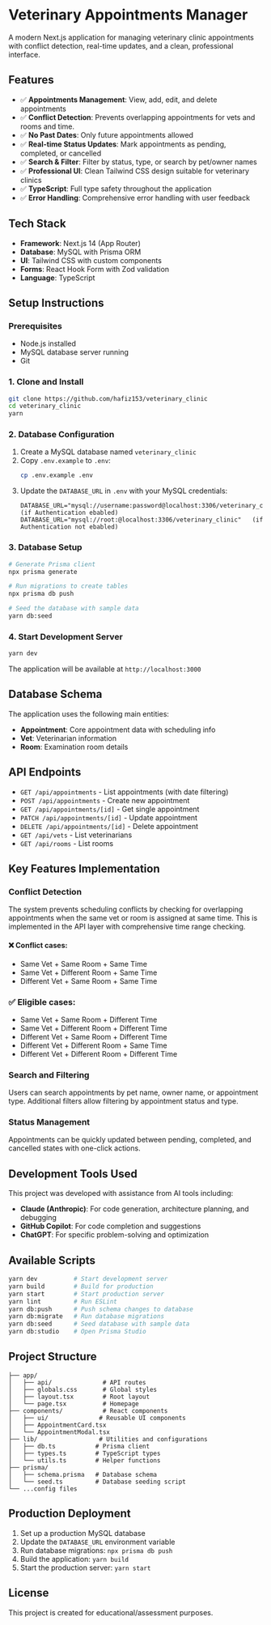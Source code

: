 # Veterinary Appointments Manager

A modern Next.js application for managing veterinary clinic appointments with conflict detection, real-time updates, and a clean, professional interface.

## Features

- ✅ **Appointments Management**: View, add, edit, and delete appointments
- ✅ **Conflict Detection**: Prevents overlapping appointments for vets and rooms and time.
- ✅ **No Past Dates**:  Only future appointments allowed
- ✅ **Real-time Status Updates**: Mark appointments as pending, completed, or cancelled
- ✅ **Search & Filter**: Filter by status, type, or search by pet/owner names
- ✅ **Professional UI**: Clean Tailwind CSS design suitable for veterinary clinics
- ✅ **TypeScript**: Full type safety throughout the application
- ✅ **Error Handling**: Comprehensive error handling with user feedback

## Tech Stack

- **Framework**: Next.js 14 (App Router)
- **Database**: MySQL with Prisma ORM
- **UI**: Tailwind CSS with custom components
- **Forms**: React Hook Form with Zod validation
- **Language**: TypeScript

## Setup Instructions

### Prerequisites

- Node.js installed
- MySQL database server running
- Git

### 1. Clone and Install

```bash
git clone https://github.com/hafiz153/veterinary_clinic
cd veterinary_clinic
yarn
```

### 2. Database Configuration

1. Create a MySQL database named `veterinary_clinic`
2. Copy `.env.example` to `.env`:
   ```bash
   cp .env.example .env
   ```
3. Update the `DATABASE_URL` in `.env` with your MySQL credentials:
   ```
   DATABASE_URL="mysql://username:password@localhost:3306/veterinary_clinic"   (if Authentication ebabled)
   DATABASE_URL="mysql://root:@localhost:3306/veterinary_clinic"   (if Authentication not ebabled)
   ```

### 3. Database Setup

```bash
# Generate Prisma client
npx prisma generate

# Run migrations to create tables
npx prisma db push

# Seed the database with sample data
yarn db:seed
```

### 4. Start Development Server

```bash
yarn dev
```

The application will be available at `http://localhost:3000`

## Database Schema

The application uses the following main entities:

- **Appointment**: Core appointment data with scheduling info
- **Vet**: Veterinarian information
- **Room**: Examination room details

## API Endpoints

- `GET /api/appointments` - List appointments (with date filtering)
- `POST /api/appointments` - Create new appointment
- `GET /api/appointments/[id]` - Get single appointment
- `PATCH /api/appointments/[id]` - Update appointment
- `DELETE /api/appointments/[id]` - Delete appointment
- `GET /api/vets` - List veterinarians
- `GET /api/rooms` - List rooms

## Key Features Implementation

### Conflict Detection

The system prevents scheduling conflicts by checking for overlapping appointments when the same vet or room is assigned at same time. This is implemented in the API layer with comprehensive time range checking.

#### ❌ Conflict cases:

- Same Vet + Same Room + Same Time
- Same Vet + Different Room + Same Time
- Different Vet + Same Room + Same Time

### ✅ Eligible cases:

- Same Vet + Same Room + Different Time
- Same Vet + Different Room + Different Time
- Different Vet + Same Room + Different Time
- Different Vet + Different Room + Same Time
- Different Vet + Different Room + Different Time


### Search and Filtering

Users can search appointments by pet name, owner name, or appointment type. Additional filters allow filtering by appointment status and type.

### Status Management

Appointments can be quickly updated between pending, completed, and cancelled states with one-click actions.

## Development Tools Used

This project was developed with assistance from AI tools including:

- **Claude (Anthropic)**: For code generation, architecture planning, and debugging
- **GitHub Copilot**: For code completion and suggestions
- **ChatGPT**: For specific problem-solving and optimization

## Available Scripts

```bash
yarn dev          # Start development server
yarn build        # Build for production
yarn start        # Start production server
yarn lint         # Run ESLint
yarn db:push      # Push schema changes to database
yarn db:migrate   # Run database migrations
yarn db:seed      # Seed database with sample data
yarn db:studio    # Open Prisma Studio
```

## Project Structure

```
├── app/
│   ├── api/              # API routes
│   ├── globals.css       # Global styles
│   ├── layout.tsx        # Root layout
│   └── page.tsx          # Homepage
├── components/           # React components
│   ├── ui/              # Reusable UI components
│   ├── AppointmentCard.tsx
│   └── AppointmentModal.tsx
├── lib/                 # Utilities and configurations
│   ├── db.ts           # Prisma client
│   ├── types.ts        # TypeScript types
│   └── utils.ts        # Helper functions
├── prisma/
│   ├── schema.prisma   # Database schema
│   └── seed.ts         # Database seeding script
└── ...config files
```

## Production Deployment

1. Set up a production MySQL database
2. Update the `DATABASE_URL` environment variable
3. Run database migrations: `npx prisma db push`
4. Build the application: `yarn build`
5. Start the production server: `yarn start`

## License

This project is created for educational/assessment purposes.

